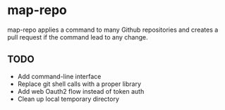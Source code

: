 # map-repo

map-repo applies a command to many Github repositories and creates a pull request if the command lead to any change.

## TODO

 * Add command-line interface
 * Replace git shell calls with a proper library
 * Add web Oauth2 flow instead of token auth
 * Clean up local temporary directory
